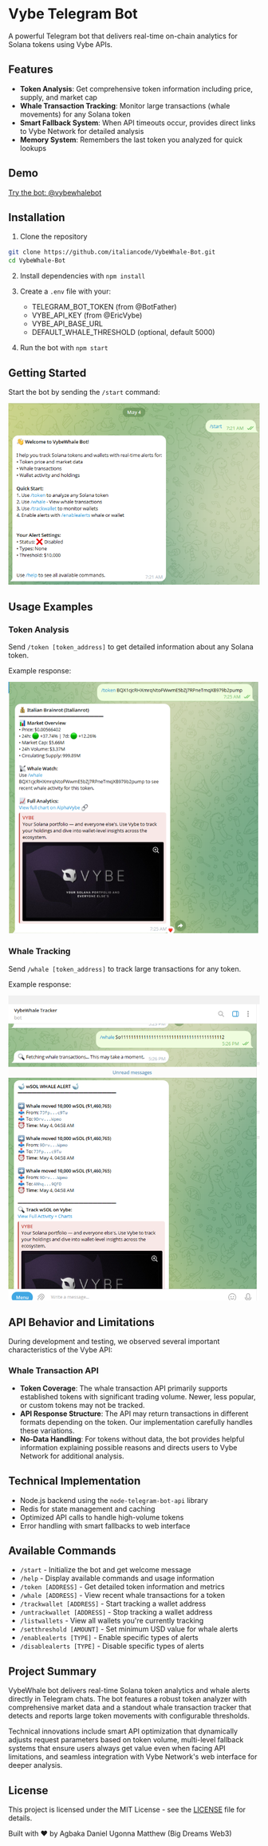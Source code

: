# Vybe Telegram Bot

A powerful Telegram bot that delivers real-time on-chain analytics for Solana tokens using Vybe APIs.

## Features

- **Token Analysis**: Get comprehensive token information including price, supply, and market cap
- **Whale Transaction Tracking**: Monitor large transactions (whale movements) for any Solana token
- **Smart Fallback System**: When API timeouts occur, provides direct links to Vybe Network for detailed analysis
- **Memory System**: Remembers the last token you analyzed for quick lookups

## Demo

[Try the bot: @vybewhalebot](https://t.me/vybewhalebot)

## Installation

1. Clone the repository

```bash
git clone https://github.com/italiancode/VybeWhale-Bot.git
cd VybeWhale-Bot
```

2. Install dependencies with `npm install`

3. Create a `.env` file with your:

   - TELEGRAM_BOT_TOKEN (from @BotFather)
   - VYBE_API_KEY (from @EricVybe)
   - VYBE_API_BASE_URL
   - DEFAULT_WHALE_THRESHOLD (optional, default 5000)

4. Run the bot with `npm start`

## Getting Started

Start the bot by sending the `/start` command:

![Start Bot](./public/start%20bot.png)

## Usage Examples

### Token Analysis

Send `/token [token_address]` to get detailed information about any Solana token.

Example response:

![Token Command Screenshot](./public/token.png)

### Whale Tracking

Send `/whale [token_address]` to track large transactions for any token.

Example response:

![Whale Command Screenshot](./public/whale.png)

## API Behavior and Limitations

During development and testing, we observed several important characteristics of the Vybe API:

### Whale Transaction API

- **Token Coverage**: The whale transaction API primarily supports established tokens with significant trading volume. Newer, less popular, or custom tokens may not be tracked.
- **API Response Structure**: The API may return transactions in different formats depending on the token. Our implementation carefully handles these variations.
- **No-Data Handling**: For tokens without data, the bot provides helpful information explaining possible reasons and directs users to Vybe Network for additional analysis.

## Technical Implementation

- Node.js backend using the `node-telegram-bot-api` library
- Redis for state management and caching
- Optimized API calls to handle high-volume tokens
- Error handling with smart fallbacks to web interface

## Available Commands

- `/start` - Initialize the bot and get welcome message
- `/help` - Display available commands and usage information
- `/token [ADDRESS]` - Get detailed token information and metrics
- `/whale [ADDRESS]` - View recent whale transactions for a token
- `/trackwallet [ADDRESS]` - Start tracking a wallet address
- `/untrackwallet [ADDRESS]` - Stop tracking a wallet address
- `/listwallets` - View all wallets you're currently tracking
- `/setthreshold [AMOUNT]` - Set minimum USD value for whale alerts
- `/enablealerts [TYPE]` - Enable specific types of alerts
- `/disablealerts [TYPE]` - Disable specific types of alerts

## Project Summary

VybeWhale bot delivers real-time Solana token analytics and whale alerts directly in Telegram chats. The bot features a robust token analyzer with comprehensive market data and a standout whale transaction tracker that detects and reports large token movements with configurable thresholds.

Technical innovations include smart API optimization that dynamically adjusts request parameters based on token volume, multi-level fallback systems that ensure users always get value even when facing API limitations, and seamless integration with Vybe Network's web interface for deeper analysis.

## License

This project is licensed under the MIT License - see the [LICENSE](LICENSE) file for details.

Built with ❤️ by Agbaka Daniel Ugonna Matthew (Big Dreams Web3)
